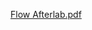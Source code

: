 [Flow Afterlab.pdf](https://github.com/MatthewSantoso/DM-and-CM-Calculator/files/8420846/Flow.Afterlab.pdf)
